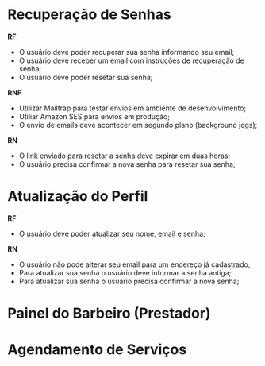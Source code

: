 # Recuperação de Senhas

**RF**

-   O usuário deve poder recuperar sua senha informando seu email;
-   O usuário deve receber um email com instruções de recuperação de senha;
-   O usuário deve poder resetar sua senha;

**RNF**

-   Utilizar Mailtrap para testar envios em ambiente de desenvolvimento;
-   Utiliar Amazon SES para envios em produção;
-   O envio de emails deve acontecer em segundo plano (background jogs);

**RN**

-   O link enviado para resetar a senha deve expirar em duas horas;
-   O usuário precisa confirmar a nova senha para resetar sua senha;

# Atualização do Perfil

**RF**

-   O usuário deve poder atualizar seu nome, email e senha;

**RN**

-   O usuário não pode alterar seu email para um endereço já cadastrado;
-   Para atualizar sua senha o usuário deve informar a senha antiga;
-   Para atualizar sua senha o usuário precisa confirmar a nova senha;

# Painel do Barbeiro (Prestador)

# Agendamento de Serviços

